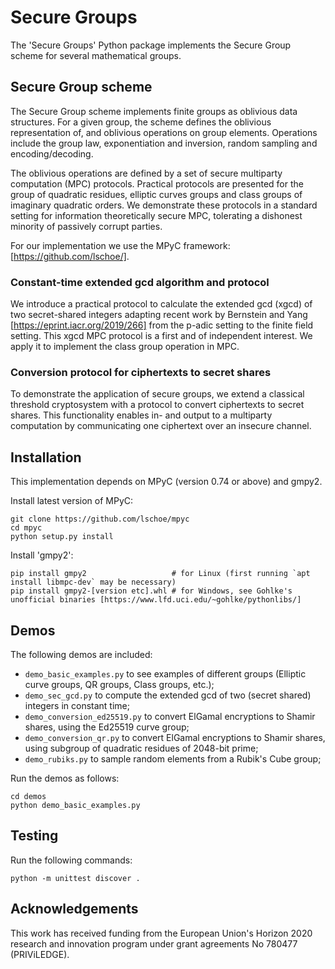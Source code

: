 # Secure Groups
The 'Secure Groups' Python package implements the Secure Group scheme for several mathematical groups.

## Secure Group scheme
The Secure Group scheme implements finite groups as oblivious data structures. For a given group, the scheme defines the oblivious representation of, and oblivious operations on group elements. Operations include the group law, exponentiation and inversion, random sampling and encoding/decoding.

The oblivious operations are defined by a set of secure multiparty computation (MPC) protocols. Practical protocols are presented for the group of quadratic residues, elliptic curves groups and class groups of imaginary quadratic orders. We demonstrate these protocols in a standard setting for information theoretically secure MPC, tolerating a dishonest minority of passively corrupt parties. 

For our implementation we use the MPyC framework: [https://github.com/lschoe/].

### Constant-time extended gcd algorithm and protocol
We introduce a practical protocol to calculate the extended gcd (xgcd) of two secret-shared integers adapting recent work by Bernstein and Yang [https://eprint.iacr.org/2019/266] from the p-adic setting to the finite field setting. This xgcd MPC protocol is a first and of independent interest. We apply it to implement the class group operation in MPC.  

### Conversion protocol for ciphertexts to secret shares
To demonstrate the application of secure groups, we extend a classical threshold cryptosystem with a protocol to convert ciphertexts to secret shares. This functionality enables in- and output to a multiparty computation by communicating one ciphertext over an insecure channel. 

## Installation

This implementation depends on MPyC (version 0.74 or above) and gmpy2.

Install latest version of MPyC:

	git clone https://github.com/lschoe/mpyc
	cd mpyc
	python setup.py install

Install 'gmpy2':

	pip install gmpy2   				# for Linux (first running `apt install libmpc-dev` may be necessary)
	pip install gmpy2-[version etc].whl	# for Windows, see Gohlke's unofficial binaries [https://www.lfd.uci.edu/~gohlke/pythonlibs/]

## Demos

The following demos are included:

* `demo_basic_examples.py` to see examples of different groups (Elliptic curve groups, QR groups, Class groups, etc.);
* `demo_sec_gcd.py` to compute the extended gcd of two (secret shared) integers in constant time;
* `demo_conversion_ed25519.py` to convert ElGamal encryptions to Shamir shares, using the Ed25519 curve group;
* `demo_conversion_qr.py` to convert ElGamal encryptions to Shamir shares, using subgroup of quadratic residues of 2048-bit prime;
* `demo_rubiks.py` to sample random elements from a Rubik's Cube group;

Run the demos as follows:

	cd demos
	python demo_basic_examples.py

## Testing

Run the following commands:

	python -m unittest discover .

## Acknowledgements

This work has received funding from the European Union's Horizon 2020 research and innovation program under grant agreements No 780477 (PRIViLEDGE).
